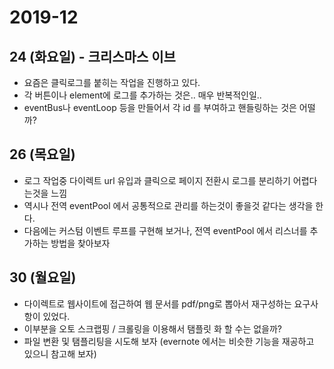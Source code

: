 # 2019-12

## 24 (화요일) - 크리스마스 이브

- 요즘은 클릭로그를 붙히는 작업을 진행하고 있다.
- 각 버튼이나 element에 로그를 추가하는 것은.. 매우 반복적인일..
- eventBus나 eventLoop 등을 만들어서 각 id 를 부여하고 핸들링하는 것은 어떨까?

## 26 (목요일) 

- 로그 작업중 다이렉트 url 유입과 클릭으로 페이지 전환시 로그를 분리하기 어렵다는것을 느낌
- 역시나 전역 eventPool 에서 공통적으로 관리를 하는것이 좋을것 같다는 생각을 한다.
- 다음에는 커스텀 이벤트 루프를 구현해 보거나, 전역 eventPool 에서 리스너를 추가하는 방법을 찾아보자

## 30 (월요일)

- 다이렉트로 웹사이트에 접근하여 웹 문서를 pdf/png로 뽑아서 재구성하는 요구사항이 있었다.
- 이부분을 오토 스크랩핑 / 크롤링을 이용해서 탬플릿 화 할 수는 없을까?
- 파일 변환 및 탬플리팅을 시도해 보자 (evernote 에서는 비슷한 기능을 재공하고 있으니 참고해 보자)